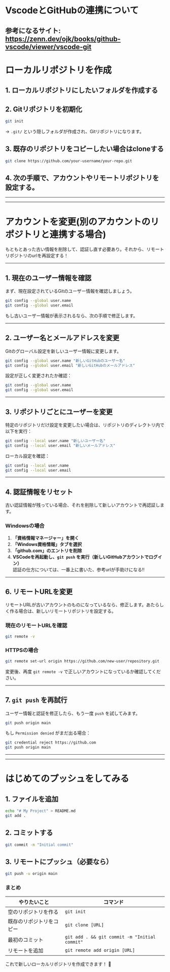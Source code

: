 # VscodeとGitHubの連携について
## 参考になるサイト: https://zenn.dev/ojk/books/github-vscode/viewer/vscode-git  

# ローカルリポジトリを作成  
## **1. ローカルリポジトリにしたいフォルダを作成する**
## **2. Gitリポジトリを初期化**  
   ```bash
   git init
   ```
   → `.git/` という隠しフォルダが作成され、Gitリポジトリになります。  

## **3. 既存のリポジトリをコピーしたい場合はcloneする**  
```bash
git clone https://github.com/your-username/your-repo.git
```

## **4. 次の手順で、アカウントやリモートリポジトリを設定する。**  

---
---

# アカウントを変更(別のアカウントのリポジトリと連携する場合)  

もともとあった古い情報を削除して、認証し直す必要あり。それから、リモートリポジトリのurlを再設定する！　　

---

## **1. 現在のユーザー情報を確認**
まず、現在設定されているGitのユーザー情報を確認しましょう。

```bash
git config --global user.name
git config --global user.email
```

もし古いユーザー情報が表示されるなら、次の手順で修正します。

---

## **2. ユーザー名とメールアドレスを変更**
Gitのグローバル設定を新しいユーザー情報に変更します。

```bash
git config --global user.name "新しいGitHubのユーザー名"
git config --global user.email "新しいGitHubのメールアドレス"
```

設定が正しく変更されたか確認：
```bash
git config --global user.name
git config --global user.email
```

---

## **3. リポジトリごとにユーザーを変更**
特定のリポジトリだけ設定を変更したい場合は、リポジトリのディレクトリ内で以下を実行：

```bash
git config --local user.name "新しいユーザー名"
git config --local user.email "新しいメールアドレス"
```

ローカル設定を確認：
```bash
git config --local user.name
git config --local user.email
```

---

## **4. 認証情報をリセット**
古い認証情報が残っている場合、それを削除して新しいアカウントで再認証します。

### **Windowsの場合**
1. **「資格情報マネージャー」を開く**
2. **「Windows資格情報」タブを選択**
3. **「github.com」のエントリを削除**
4. **VSCodeを再起動し、`git push` を実行（新しいGitHubアカウントでログイン）**  
認証の仕方については、一番上に書いた、参考urlが手助けになる!!  

---

## **6. リモートURLを変更**
リモートURLが古いアカウントのものになっているなら、修正します。あたらしく作る場合は、新しいリモートリポジトリを設定する。

### **現在のリモートURLを確認**
```bash
git remote -v
```

### **HTTPSの場合**
```bash
git remote set-url origin https://github.com/new-user/repository.git
```

変更後、再度 `git remote -v` で正しいアカウントになっているか確認してください。

---

## **7. `git push` を再試行**
ユーザー情報と認証を修正したら、もう一度 `push` を試してみます。

```bash
git push origin main
```

もし `Permission denied` がまだ出る場合：
```bash
git credential reject https://github.com
git push origin main
```
---
---
# はじめてのプッシュをしてみる
## 1. **ファイルを追加**
   ```bash
   echo "# My Project" > README.md
   git add .
   ```
## 2. **コミットする**
   ```bash
   git commit -m "Initial commit"
   ```
## 3. **リモートにプッシュ（必要なら）**
   ```bash
   git push -u origin main
   ```


### **まとめ**
| やりたいこと | コマンド |
|-------------|---------|
| 空のリポジトリを作る | `git init` |
| 既存のリポジトリをコピー | `git clone [URL]` |
| 最初のコミット | `git add . && git commit -m "Initial commit"` |
| リモートを追加 | `git remote add origin [URL]` |

これで新しいローカルリポジトリを作成できます！ 🚀